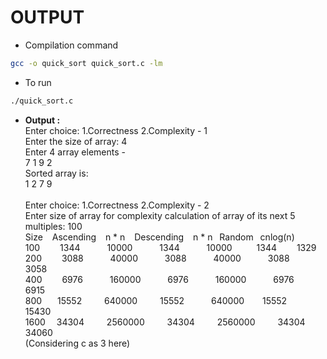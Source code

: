 # OUTPUT

- Compilation command
```bash
gcc -o quick_sort quick_sort.c -lm
```
- To run
```bash
./quick_sort.c
```
- **Output :**\
Enter choice: 1.Correctness 2.Complexity - 1\
Enter the size of array: 4\
Enter 4 array elements -\
7 1 9 2\
Sorted array is:\
1 2 7 9 \
\
Enter choice: 1.Correctness 2.Complexity - 2\
Enter size of array for complexity calculation of array of its next 5 multiples: 100\
Size &ensp; Ascending &ensp;	n * n &ensp;	Descending	&ensp; n * n	&ensp;Random&ensp;	cnlog(n)\
100	&emsp;&emsp;1344	&emsp;&ensp;&emsp;	10000	&emsp;&emsp;&ensp;	1344	&emsp;&emsp;&ensp;	10000&ensp;&emsp;&emsp;		1344	&ensp;&ensp;&emsp;1329\
200	&emsp;&emsp;3088	&emsp;&ensp;&emsp;	40000	&emsp;&ensp;&emsp;	3088	&emsp;&ensp;&emsp;	40000	&emsp;&ensp;&emsp;	3088	&ensp;&ensp;&ensp;3058\
400	&emsp;&emsp;6976	&emsp;&ensp;&emsp;	160000	&emsp;&ensp;&emsp;	6976	&emsp;&ensp;&emsp;	160000	&emsp;&ensp;&emsp;	6976	&ensp;&ensp;&ensp;6915\
800&ensp;&emsp;	15552	&ensp;&ensp;&emsp;	640000	&ensp;&ensp;&emsp;	15552	&emsp;&ensp;&emsp;	640000	&ensp;&emsp;	15552&ensp;&ensp;&ensp;	15430\
1600	&ensp;&ensp;34304	&ensp;&ensp;&emsp;	2560000	&emsp;&ensp;&ensp;	34304	&ensp;&ensp;&emsp;	2560000	&emsp;&ensp;&ensp;	34304	&ensp;&ensp;&ensp;34060\
(Considering c as 3 here)
